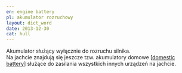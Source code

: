 ```yaml
---
en: engine battery
pl: akumulator rozruchowy
layout: dict_word
date: 2013-12-30
cat: hull
---
```


Akumulator służący wyłącznie do rozruchu silnika.  
Na jachcie znajdują się jeszcze tzw. akumulatory domowe [[domestic battery](/dict/d/domestic-battery.html)] służące do zasilania wszystkich innych urządzeń na jachcie. 